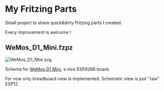 # My Fritzing Parts

Small project to share quick&dirty Fritzing parts I created.

Every improvement is welcome !

## WeMos_D1_Mini.fzpz

![WeMos_D1_Mini.svg](https://cdn.rawgit.com/enavarro222/MyFritzingParts/master/WeMos_D1_Mini/WeMosD1Mini.svg)

Schema for [WeMos D1 Mini](), a nice ESP8266 board.

For now only breadboard view is implemented. Schematic view is just "raw" ESP12.

